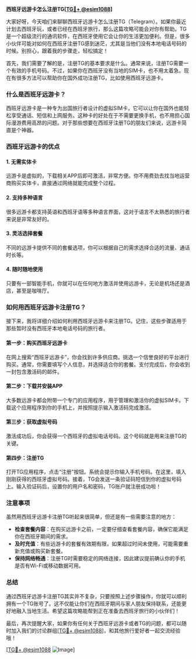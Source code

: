 **西班牙远游卡怎么注册TG[[TG💪+ @esim1088](https://t.me/s/esim1088)]**

大家好呀，今天咱们来聊聊西班牙远游卡怎么注册TG（Telegram）。如果你最近计划去西班牙玩，或者已经在西班牙旅行，那么这篇攻略可能会对你有帮助。TG是一个超级流行的通讯软件，在西班牙使用它会让你的生活更加便利。但是，很多小伙伴可能对如何在西班牙注册TG感到迷茫，尤其是当他们没有本地电话号码的时候。别担心，跟着我的步骤走，轻松搞定！

首先，我们需要了解的是，注册TG的基本要求是什么。通常来说，注册TG需要一个有效的手机号码。不过，如果你在西班牙没有当地的SIM卡，也不用太着急。现在有很多方法可以帮助你在国外成功注册TG，比如使用西班牙远游卡。

### 什么是西班牙远游卡？

西班牙远游卡是一种专为出国旅行者设计的虚拟SIM卡，它可以让你在国外也能轻松享受通话、短信和上网服务。这种卡的好处在于不需要更换手机，也不用担心国际漫游费用高昂的问题。对于那些想要在西班牙注册TG的朋友们来说，远游卡简直是个神器。

### 西班牙远游卡的优点

#### 1. **无需实体卡**
   远游卡是虚拟的，下载相关APP后即可激活，非常方便。你不用费劲去找当地运营商购买实体卡，直接通过网络就能完成整个过程。

#### 2. **支持多种语言**
   很多远游卡都支持英语和西班牙语等多种语言界面，这对于语言不太熟悉的旅行者来说是非常友好的。

#### 3. **灵活选择套餐**
   不同的远游卡提供不同的套餐选项，你可以根据自己的需求选择合适的流量、通话时长等。

#### 4. **随时随地使用**
   只要有一部智能手机，你就可以在任何地方激活并使用远游卡，无论是机场还是酒店，甚至是咖啡厅。

### 如何用西班牙远游卡注册TG？

接下来，我将详细介绍如何利用西班牙远游卡来注册TG。记住，这些步骤适用于那些暂时没有西班牙本地电话号码的旅行者。

#### 第一步：购买西班牙远游卡

在网上搜索“西班牙远游卡”，你会找到许多供应商。挑选一个信誉良好的平台进行购买。通常，你需要填写个人信息，并选择适合你的套餐。支付完成后，你会收到一封包含激活码的邮件。

#### 第二步：下载并安装APP

大多数远游卡都会附带一个专门的应用程序，用于管理和激活你的虚拟SIM卡。下载这个应用程序到你的手机上，并按照提示输入激活码完成激活。

#### 第三步：获取虚拟号码

激活成功后，你会获得一个西班牙的虚拟电话号码。这个号码就是用来注册TG的关键。

#### 第四步：注册TG

打开TG应用程序，点击“注册”按钮。系统会提示你输入手机号码。在这里，填入刚刚获得的西班牙虚拟号码。接着，TG会发送一条验证码短信到你的虚拟号码上。输入验证码后，设置你的用户名和密码，TG账户就注册成功啦！

### 注意事项

虽然用西班牙远游卡注册TG听起来很简单，但还是有一些需要注意的地方：

- **检查套餐内容**：在购买远游卡之前，一定要仔细查看套餐内容，确保它能满足你在西班牙期间的需求。
- **及时充值**：有些远游卡的套餐有效期有限，如果超过时间未使用，可能需要重新充值或购买新套餐。
- **保持网络畅通**：注册TG时需要稳定的网络连接，因此建议提前确认你的手机是否有Wi-Fi或移动数据可用。

### 总结

通过西班牙远游卡注册TG其实并不复杂，只要按照上述步骤操作，你就可以顺利拥有一个TG账号了。这不仅能让你们在西班牙期间与家人朋友保持联系，还能更好地融入当地生活。希望这篇攻略能帮到正在准备去西班牙旅行的小伙伴们！

最后，再次提醒大家，如果你有任何关于西班牙远游卡或者TG的问题，都可以随时加入我们的讨论群组[[TG💪+ @esim1088](https://t.me/s/esim1088)]，和其他旅行爱好者一起交流经验哦！

[[TG💪+ @esim1088](https://t.me/s/esim1088) ![Image](https://i.postimg.cc/4NQfJmqS/Snipaste-2025-05-13-00-14-12.png)]